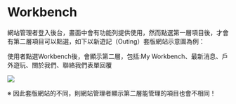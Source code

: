 # Workbench

網站管理者登入後台，畫面中會有功能列提供使用，然而點選第一層項目後，才會有第二層項目可以點選，如下以新遊記（Outing）套版網站示意圖為例：

使用者點選Workbench後，會顯示第二層，包括:My Workbench、最新消息、戶外遊玩、關於我們、聯絡我們表單回覆

![](/_image/workbench/ecasLBZ.png)

※ 因此套版網站的不同，則網站管理者顯示第二層能管理的項目也會不相同！
